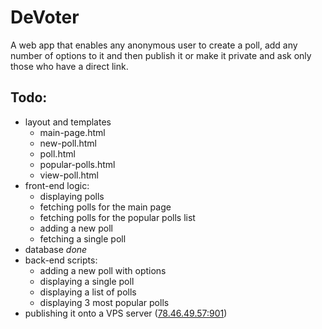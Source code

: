 # DeVoter #

A web app that enables any anonymous user to create a poll, add any number of options to it and then publish it or make it private and ask only those who have a direct link.

## Todo: ##
* layout and templates
    * main-page.html
    * new-poll.html
    * poll.html
    * popular-polls.html
    * view-poll.html
* front-end logic:
    * displaying polls
    * fetching polls for the main page
    * fetching polls for the popular polls list
    * adding a new poll
    * fetching a single poll
* database *done*
* back-end scripts:
    * adding a new poll with options
    * displaying a single poll
    * displaying a list of polls
    * displaying 3 most popular polls
* publishing it onto a VPS server ([78.46.49.57:901](78.46.49.57:901))